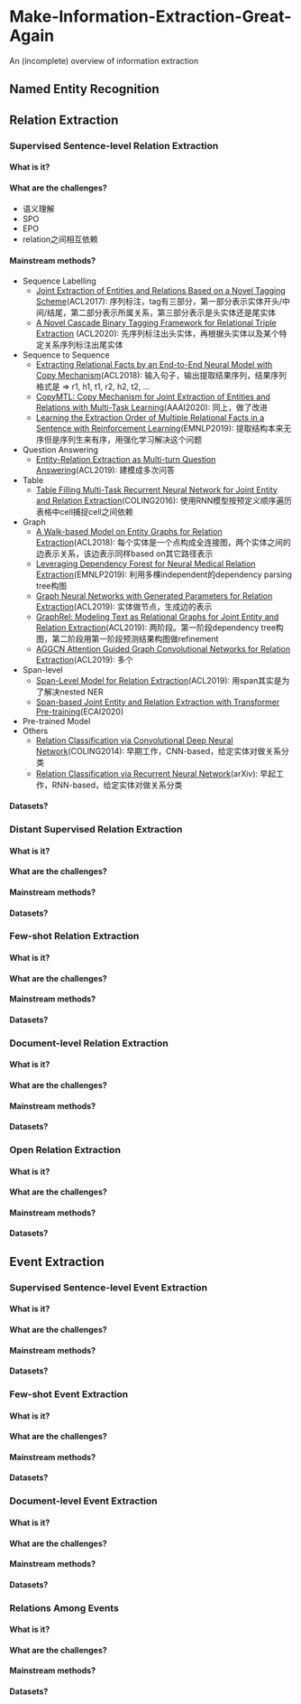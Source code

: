 # Make-Information-Extraction-Great-Again
An (incomplete) overview of information extraction

## Named Entity Recognition

## Relation Extraction

### Supervised Sentence-level Relation Extraction

#### What is it?
#### What are the challenges?

- 语义理解
- SPO
- EPO
- relation之间相互依赖

#### Mainstream methods?

- Sequence Labelling
  - [Joint Extraction of Entities and Relations Based on a Novel Tagging Scheme](https://aclanthology.org/P17-1113/)(ACL2017): 序列标注，tag有三部分，第一部分表示实体开头/中间/结尾，第二部分表示所属关系，第三部分表示是头实体还是尾实体
  - [A Novel Cascade Binary Tagging Framework for Relational Triple Extraction](https://aclanthology.org/2020.acl-main.136/) (ACL2020): 先序列标注出头实体，再根据头实体以及某个特定关系序列标注出尾实体
- Sequence to Sequence
  - [Extracting Relational Facts by an End-to-End Neural Model with Copy Mechanism](https://aclanthology.org/P18-1047/)(ACL2018): 输入句子，输出提取结果序列，结果序列格式是 => r1, h1, t1, r2, h2, t2, ...
  - [CopyMTL: Copy Mechanism for Joint Extraction of Entities and Relations with Multi-Task Learning](https://arxiv.org/abs/1911.10438)(AAAI2020): 同上，做了改进
  - [Learning the Extraction Order of Multiple Relational Facts in a Sentence with Reinforcement Learning](https://aclanthology.org/D19-1035/)(EMNLP2019): 提取结构本来无序但是序列生来有序，用强化学习解决这个问题
- Question Answering
  - [Entity-Relation Extraction as Multi-turn Question Answering](https://aclanthology.org/P19-1129/)(ACL2019): 建模成多次问答
- Table
  - [Table Filling Multi-Task Recurrent Neural Network for Joint Entity and Relation Extraction](https://aclanthology.org/C16-1239/)(COLING2016): 使用RNN模型按预定义顺序遍历表格中cell捕捉cell之间依赖
- Graph
  - [A Walk-based Model on Entity Graphs for Relation Extraction](https://aclanthology.org/P18-2014/)(ACL2018): 每个实体是一个点构成全连接图，两个实体之间的边表示关系，该边表示同样based on其它路径表示
  - [Leveraging Dependency Forest for Neural Medical Relation Extraction](https://aclanthology.org/D19-1020/)(EMNLP2019): 利用多棵independent的dependency parsing tree构图
  - [Graph Neural Networks with Generated Parameters for Relation Extraction](https://aclanthology.org/P19-1128/)(ACL2019): 实体做节点，生成边的表示
  - [GraphRel: Modeling Text as Relational Graphs for Joint Entity and Relation Extraction](https://aclanthology.org/P19-1136/)(ACL2019): 两阶段。第一阶段dependency tree构图，第二阶段用第一阶段预测结果构图做refinement
  - [AGGCN Attention Guided Graph Convolutional Networks for Relation Extraction](https://aclanthology.org/P19-1024)(ACL2019): 多个
- Span-level
  - [Span-Level Model for Relation Extraction](https://aclanthology.org/P19-1525/)(ACL2019): 用span其实是为了解决nested NER
  - [Span-based Joint Entity and Relation Extraction with Transformer Pre-training](https://arxiv.org/abs/1909.07755)(ECAI2020)
- Pre-trained Model
- Others
  - [Relation Classification via Convolutional Deep Neural Network](https://aclanthology.org/C14-1220/)(COLING2014): 早期工作，CNN-based，给定实体对做关系分类
  - [Relation Classification via Recurrent Neural Network](https://arxiv.org/abs/1508.01006)(arXiv): 早起工作，RNN-based，给定实体对做关系分类

#### Datasets?

### Distant Supervised Relation Extraction

#### What is it?
#### What are the challenges?
#### Mainstream methods?
#### Datasets?

### Few-shot Relation Extraction

#### What is it?
#### What are the challenges?
#### Mainstream methods?
#### Datasets?

### Document-level Relation Extraction

#### What is it?
#### What are the challenges?
#### Mainstream methods?
#### Datasets?

### Open Relation Extraction

#### What is it?
#### What are the challenges?
#### Mainstream methods?
#### Datasets?

## Event Extraction

### Supervised Sentence-level Event Extraction

#### What is it?
#### What are the challenges?
#### Mainstream methods?
#### Datasets?

### Few-shot Event Extraction

#### What is it?
#### What are the challenges?
#### Mainstream methods?
#### Datasets?

### Document-level Event Extraction

#### What is it?
#### What are the challenges?
#### Mainstream methods?
#### Datasets?

### Relations Among Events

#### What is it?
#### What are the challenges?
#### Mainstream methods?
#### Datasets?
